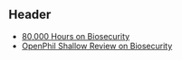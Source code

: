 <!-- TITLE: Biosecurity -->
<!-- SUBTITLE: Making sure we don't all die from diseases -->

## Header

* [80,000 Hours on Biosecurity](https://80000hours.org/problem-profiles/biosecurity/)
* [OpenPhil Shallow Review on Biosecurity](https://www.openphilanthropy.org/research/cause-reports/biosecurity)